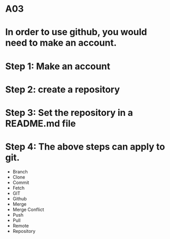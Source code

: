 # A03
# In order to use github, you would need to make an account.
# Step 1: Make an account
# Step 2: create a repository
# Step 3: Set the repository in a README.md file
# Step 4: The above steps can apply to git.

- Branch
- Clone
- Commit
- Fetch
- GIT
- Github
- Merge
- Merge Conflict
- Push
- Pull
- Remote
- Repository
